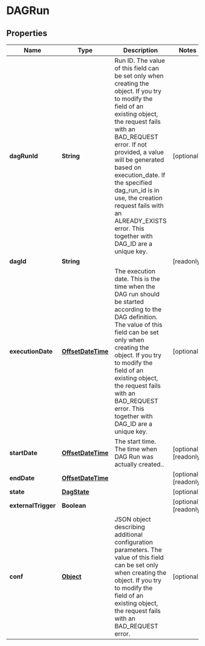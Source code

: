 

# DAGRun

## Properties

Name | Type | Description | Notes
------------ | ------------- | ------------- | -------------
**dagRunId** | **String** | Run ID. The value of this field can be set only when creating the object. If you try to modify the field of an existing object, the request fails with an BAD_REQUEST error. If not provided, a value will be generated based on execution_date. If the specified dag_run_id is in use, the creation request fails with an ALREADY_EXISTS error. This together with DAG_ID are a unique key.  |  [optional]
**dagId** | **String** |  |  [readonly]
**executionDate** | [**OffsetDateTime**](OffsetDateTime.md) | The execution date. This is the time when the DAG run should be started according to the DAG definition. The value of this field can be set only when creating the object. If you try to modify the field of an existing object, the request fails with an BAD_REQUEST error. This together with DAG_ID are a unique key.  |  [optional]
**startDate** | [**OffsetDateTime**](OffsetDateTime.md) | The start time. The time when DAG Run was actually created..  |  [optional] [readonly]
**endDate** | [**OffsetDateTime**](OffsetDateTime.md) |  |  [optional] [readonly]
**state** | [**DagState**](DagState.md) |  |  [optional]
**externalTrigger** | **Boolean** |  |  [optional] [readonly]
**conf** | [**Object**](.md) | JSON object describing additional configuration parameters. The value of this field can be set only when creating the object. If you try to modify the field of an existing object, the request fails with an BAD_REQUEST error.  |  [optional]




